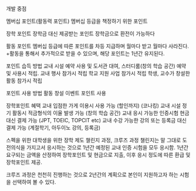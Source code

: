 개발 중점



멤버십 포인트(활동력 포인트)
멤버십 등급을 책정하기 위한 포인트

장학 포인트
장학금 대신 제공받는 포인트 장학금으로 환전이 가능하다

활동 포인트
멤버십 등급에 따른 포인트를 차등 지급하며 월마다 받고 월마다 사라진다.
+활동을 통해서 추가적으로 받을 수 있으며, 해당 포인트는 1년간 유지된다.

포인트 습득 방법
교내 시설 예약 사용 및 도서관 대여, 스터디룸(창의 학습 공간) 예약 및 사용시 적립.
교내 행사 참가시 적립
학교 지원 사업 참가시 적립
학생, 교수가 창설한 활동 참가시 적립

포인트 사용 방법
활동 창설
이벤트 포인트 사용

장학포인트 혜택
교내 입점한 가게 이용시 사용 가능 (할인까지) (코나킹)
교내 시설 정기 활동시 적금형식의 이율 발생 가능 (창의 학습 공간)
교내 응시 가능한 인증시험 현금 대신 결제 가능 (JPT, TOEIC, TOPCIT etc)
교내 수강 가능한 강의 또는 등록금 대신 결제 가능 (계절학기, 아두이노 강의, 등록금)

스펙을 위한 대학생을 위한 장학 제도
챌린지 과정, 크루즈 과정
챌린지는 말 그대로 도전의식을 가지고서 응시하는 것으로 1년간 예정된 교내 인증 시험을 모두 응시함.
1년간 요구되는 금액을 산정하여 장학포인트 및 현금으로 지출, 이후 응시 정도에 따른 환급 및 장학포인트 제공.

크루즈 과정은 천천히 진행하는 것으로 2년간의 계획으로 본인이 지원하고자 하는 시험을 선택하여 볼 수 있다.

